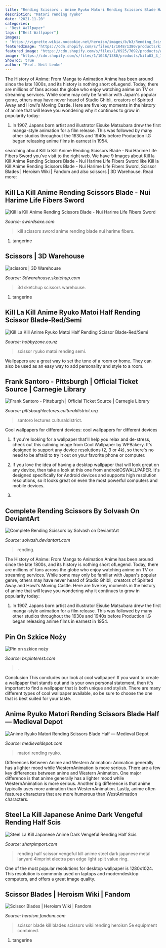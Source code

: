 ```yaml
---
title: "Rending Scissors : Anime Ryuko Matori Rending Scissors Blade Half — Medieval Depot"
description: "Matori rending ryuko"
date: "2021-11-20"
categories:
- "Best Wallpaper"
tags: ["Best Wallpaper"]
images:
- "https://vignette.wikia.nocookie.net/heroism/images/b/b3/Rending_Scissors.png/revision/latest/scale-to-width-down/180?cb=20170221183923"
featuredImage: "https://cdn.shopify.com/s/files/1/1048/1380/products/kila03_3_1000x.jpg?v=1571439661"
featured_image: "https://cdn.shopify.com/s/files/1/0925/7092/products/anime-ryuko-matori-rending-scissors-blade-half_376fcbae-43a9-4bb1-a345-27bfb91605ae_1200x856.jpg?v=1622439943"
image: "https://cdn.shopify.com/s/files/1/1048/1380/products/kila03_3_1000x.jpg?v=1571439661"
ShowToc: true
author: "Prof. Neil Lemke"
---
```



The History of Anime: From Manga to Animation
Anime has been around since the late 1800s, and its history is nothing short ofLegend. Today, there are millions of fans across the globe who enjoy watching anime on TV or streaming services. While some may only be familiar with Japan's popular genre, others may have never heard of Studio Ghibli, creators of Spirited Away and Howl's Moving Castle. Here are five key moments in the history of anime that will leave you wondering why it continues to grow in popularity today:
1) In 1907, Japans born artist and illustrator Eisuke Matsubara drew the first manga-style animation for a film release. This was followed by many other studios throughout the 1930s and 1940s before Production I.G began releasing anime films in earnest in 1954.

	

		
searching about Kill la Kill Anime Rending Scissors Blade - Nui Harime Life Fibers Sword you've visit to the right web. We have 9 Images about Kill la Kill Anime Rending Scissors Blade - Nui Harime Life Fibers Sword like Kill la Kill Anime Rending Scissors Blade - Nui Harime Life Fibers Sword, Scissor Blades | Heroism Wiki | Fandom and also scissors | 3D Warehouse. Read more:
		
    
## Kill La Kill Anime Rending Scissors Blade - Nui Harime Life Fibers Sword

<img loading=lazy src="http://www.swordsaxe.com/images/products/detail/Kill_la_Kill_Anime_Rending_Scissors_Blade__Nui_Harime_Life_Fibers_Sword_3.jpg" onerror="this.onerror=null;this.src='https://tse2.mm.bing.net/th?id=OIP.H8E7R1h7MBicqEUHdN8_NgHaHa&amp;pid=15.1';" alt="Kill la Kill Anime Rending Scissors Blade - Nui Harime Life Fibers Sword">

_Source: swordsaxe.com_

>kill scissors sword anime rending blade nui harime fibers. 

	

1. tangerine 

    
## Scissors | 3D Warehouse

<img loading=lazy src="https://3dwarehouse.sketchup.com/warehouse/v1.0/publiccontent/d55fe10a-67cf-44dc-a920-6672dd67afb8" onerror="this.onerror=null;this.src='https://tse3.mm.bing.net/th?id=OIP.InpErg6_S4ckO3YdWliKmAHaEK&amp;pid=15.1';" alt="scissors | 3D Warehouse">

_Source: 3dwarehouse.sketchup.com_

>3d sketchup scissors warehouse. 

	

1. tangerine 

    
## Kill La Kill Anime Ryuko Matoi Half Rending Scissor Blade-Red/Semi

<img loading=lazy src="https://cdn.shopify.com/s/files/1/1048/1380/products/kila03_3_1000x.jpg?v=1571439661" onerror="this.onerror=null;this.src='https://tse1.mm.bing.net/th?id=OIP.ZQYejigKrROkufdgOuLr7gHaGm&amp;pid=15.1';" alt="Kill La Kill Anime Ryuko Matoi Half Rending Scissor Blade-Red/Semi">

_Source: hobbyzone.co.nz_

>scissor ryuko matoi rending semi. 

	

Wallpapers are a great way to set the tone of a room or home. They can also be used as an easy way to add personality and style to a room.

    
## Frank Santoro - Pittsburgh | Official Ticket Source | Carnegie Library

<img loading=lazy src="https://assets.culturaldistrict.org/culturaldistrict/system/assets/27902/original/alt_66045.jpg" onerror="this.onerror=null;this.src='https://tse1.mm.bing.net/th?id=OIP.CTeudeAwUMhah893kVDLcgHaE8&amp;pid=15.1';" alt="Frank Santoro - Pittsburgh | Official Ticket Source | Carnegie Library">

_Source: pittsburghlectures.culturaldistrict.org_

>santoro lectures culturaldistrict. 

	

Cool wallpapers for different devices:
cool wallpapers for different devices 

1. If you're looking for a wallpaper that'll help you relax and de-stress, check out this calming image from Cool Wallpaper by WPBakery. It's designed to support any device resolutions (2, 3 or 4k), so there's no need to be afraid to try it out on your favorite phone or computer.

2. If you love the idea of having a desktop wallpaper that will look great on any device, then take a look at this one from androidOSWALLPAPER. It's designed specifically for Android devices and supports high resolution resolutions, so it looks great on even the most powerful computers and mobile devices.

3.

    
## Complete Rending Scissors By Solvash On DeviantArt

<img loading=lazy src="https://t00.deviantart.net/W726OGLxfA6pvDbL37wF-Wv-kvg=/fit-in/150x150/filters:no_upscale():origin()/pre00/224d/th/pre/i/2016/106/1/9/complete_rending_scissors_by_solvash-d9y29jt.png" onerror="this.onerror=null;this.src='https://tse2.mm.bing.net/th?id=OIP.VSPN8XtCMSNUdwa9ci5irwAAAA&amp;pid=15.1';" alt="Complete Rending Scissors by Solvash on DeviantArt">

_Source: solvash.deviantart.com_

>rending. 

	

The History of Anime: From Manga to Animation
Anime has been around since the late 1800s, and its history is nothing short ofLegend. Today, there are millions of fans across the globe who enjoy watching anime on TV or streaming services. While some may only be familiar with Japan's popular genre, others may have never heard of Studio Ghibli, creators of Spirited Away and Howl's Moving Castle. Here are five key moments in the history of anime that will leave you wondering why it continues to grow in popularity today:
1) In 1907, Japans born artist and illustrator Eisuke Matsubara drew the first manga-style animation for a film release. This was followed by many other studios throughout the 1930s and 1940s before Production I.G began releasing anime films in earnest in 1954.

    
## Pin On Szkice Noży

<img loading=lazy src="https://i.pinimg.com/474x/f1/be/4d/f1be4df2c2b63d4d5cc3ac179a56b949.jpg" onerror="this.onerror=null;this.src='https://tse3.mm.bing.net/th?id=OIP.B4GRN6GaFLZb2Q7oplgEvwAAAA&amp;pid=15.1';" alt="Pin on szkice noży">

_Source: br.pinterest.com_

>. 

	

Conclusion
This concludes our look at cool wallpaper! If you want to create a wallpaper that stands out and is your own personal statement, then it's important to find a wallpaper that is both unique and stylish. There are many different types of cool wallpaper available, so be sure to choose the one that is best suited for your taste.

    
## Anime Ryuko Matori Rending Scissors Blade Half — Medieval Depot

<img loading=lazy src="https://cdn.shopify.com/s/files/1/0925/7092/products/anime-ryuko-matori-rending-scissors-blade-half_376fcbae-43a9-4bb1-a345-27bfb91605ae_1200x856.jpg?v=1622439943" onerror="this.onerror=null;this.src='https://tse4.mm.bing.net/th?id=OIP.K39l7Y0ahFJ-haMiB-Ki-gHaFS&amp;pid=15.1';" alt="Anime Ryuko Matori Rending Scissors Blade Half — Medieval Depot">

_Source: medievaldepot.com_

>matori rending ryuko. 

	

Differences Between Anime and Western Animation: Animation generally has a lighter mood while WesternAnimation is more serious.
There are a few key differences between anime and Western Animation. One major difference is that anime generally has a lighter mood while WesternAnimation is more serious. Another big difference is that anime typically uses more animation than WesternAnimation. Lastly, anime often features characters that are more humorous than WestAnimation characters.

    
## Steel La Kill Japanese Anime Dark Vengeful Rending Half Scis

<img loading=lazy src="https://www.sharpimport.com/assets/images/SS1824BK3.jpg" onerror="this.onerror=null;this.src='https://tse3.mm.bing.net/th?id=OIP.tNyN9t5dh88EVjHckBp00QHaHa&amp;pid=15.1';" alt="Steel La Kill Japanese Anime Dark Vengeful Rending Half Scis">

_Source: sharpimport.com_

>rending half scissor vengeful kill anime steel dark japanese metal lanyard 4imprint electra pen edge light split value ring. 

	

One of the most popular resolutions for desktop wallpaper is 1280x1024. This resolution is commonly used on laptops and moderndesktop computers, and offers a great image quality.

    
## Scissor Blades | Heroism Wiki | Fandom

<img loading=lazy src="https://vignette.wikia.nocookie.net/heroism/images/b/b3/Rending_Scissors.png/revision/latest/scale-to-width-down/180?cb=20170221183923" onerror="this.onerror=null;this.src='https://tse1.mm.bing.net/th?id=OIP.pJab8FmRri3D_RN0tW3ShAAAAA&amp;pid=15.1';" alt="Scissor Blades | Heroism Wiki | Fandom">

_Source: heroism.fandom.com_

>scissor blade kill blades scissors wiki rending heroism 5e equipment combined. 

	

1. tangerine 

